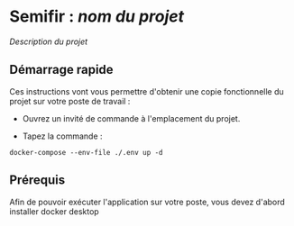 # Semifir : *nom du projet*

*Description du projet*

## Démarrage rapide

Ces instructions vont vous permettre d'obtenir une copie fonctionnelle du projet sur votre poste de travail : 


- Ouvrez un invité de commande à l'emplacement du projet.


- Tapez la commande :
````
docker-compose --env-file ./.env up -d
````

## Prérequis
Afin de pouvoir exécuter l'application sur votre poste, vous devez d'abord installer docker desktop 
